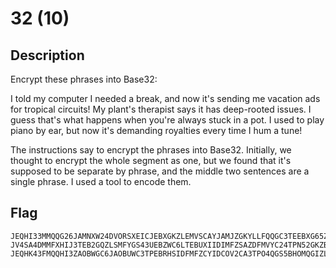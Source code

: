 # 32 (10)

## Description
Encrypt these phrases into Base32:

I told my computer I needed a break, and now it's sending me vacation ads for tropical circuits! My plant's therapist says it has deep-rooted issues. I guess that's what happens when you're always stuck in a pot. I used to play piano by ear, but now it's demanding royalties every time I hum a tune!


The instructions say to encrypt the phrases into Base32. Initially, we thought to encrypt the whole segment as one, but we found that it's supposed to be separate by phrase, and the middle two sentences are a single phrase. I used a tool to encode them.

## Flag
```
JEQHI33MMQQG26JAMNXW24DVORSXEICJEBXGKZLEMVSCAYJAMJZGKYLLFQQGC3TEEBXG65ZANF2CO4ZAONSW4ZDJNZTSA3LFEB3GCY3BORUW63RAMFSHGIDGN5ZCA5DSN5YGSY3BNQQGG2LSMN2WS5DTEE====== JV4SA4DMMFXHIJ3TEB2GQZLSMFYGS43UEBZWC6LTEBUXIIDIMFZSAZDFMVYC24TPN52GKZBANFZXG5LFOMXCASJAM52WK43TEB2GQYLUE5ZSA53IMF2CA2DBOBYGK3TTEB3WQZLOEB4W65JHOJSSAYLMO5QXS4ZAON2HKY3LEBUW4IDBEBYG65BO JEQHK43FMQQHI3ZAOBWGC6JAOBUWC3TPEBRHSIDFMFZCYIDCOV2CA3TPO4QGS5BHOMQGIZLNMFXGI2LOM4QHE33ZMFWHI2LFOMQGK5TFOJ4SA5DJNVSSASJANB2W2IDBEB2HK3TFEE======
```
